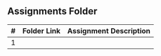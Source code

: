 ##  Assignments Folder

|   #   | Folder Link | Assignment Description |
| :---: |:----------- |:---------------------- |
|   1   |             |                        | 
